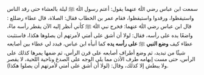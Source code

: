 سمعت ابن عباس رضي ﷲ عنهما يقول: أعتم رسول ﷲ ﷺ ليلة بالعشاء حتى رقد الناس واستيقظوا، ورقدوا واستيقظوا، فقام عمر بن الخطاب فقال: الصلاة، قال عطاء رضللع : قال ابن عباس رضي ﷲ عنهما: فخرج نبي ﷲ ﷺ كأني أنظر إليه الآن يقطر رأسه ماءً، واضعًا يده على رأسه، فقال: لولا أن أشق على أمتي لأمرتهم أن يصلوها هكذا، فاستثبت عطاء كيف **وضع النبي** ﷺ **على رأسه يده** كما أنبأه ابن عباس، فبدد لي عطاء بين أصابعه شيئًا من تبديد، ثم وضع أطراف أصابعه على قرن الرأس، ثم ضمها يمرها كذلك على الرأس، حتى مست إبهامه طرف الأذن مما يلي الوجه على الصدغ وناحية اللحية، لا يقصر ولا يبطش إلا كذلك، وقال: (لولا أن أشق على أمتي لأمرتهم أن يصلوا هكذا).